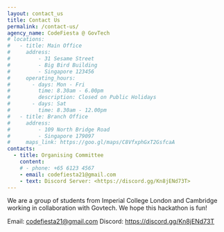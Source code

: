 ```yaml
---
layout: contact_us
title: Contact Us
permalink: /contact-us/
agency_name: CodeFiesta @ GovTech
# locations:
#   - title: Main Office
#     address:
#         - 31 Sesame Street
#         - Big Bird Building
#         - Singapore 123456
#     operating_hours:
#       - days: Mon - Fri
#         time: 8.30am - 6.00pm
#         description: Closed on Public Holidays
#       - days: Sat
#         time: 8.30am - 12.00pm
#   - title: Branch Office
#     address:
#         - 109 North Bridge Road
#         - Singapore 179097
#     maps_link: https://goo.gl/maps/C8VfxphGxT2GsfcaA
contacts:
  - title: Organising Committee
    content:
    # - phone: +65 6123 4567
    - email: codefiesta21@gmail.com
    - text: Discord Server: <https://discord.gg/Kn8jENd73T>
---
```

We are a group of students from Imperial College London and Cambridge working in collaboration with Govtech. We hope this hackathon is fun!

Email: <codefiesta21@gmail.com>
Discord: <https://discord.gg/Kn8jENd73T>
